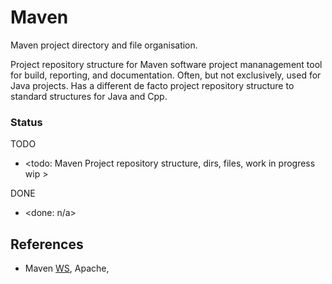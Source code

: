 # Maven

Maven project directory and file organisation.

Project repository structure for Maven software project mananagement tool for build, reporting, and documentation. Often, but not exclusively, used for Java projects. Has a different de facto project repository structure to standard structures for Java and Cpp.

### Status

TODO
* <todo: Maven Project repository structure, dirs, files, work in progress wip >

DONE
* <done: n/a>

## References

* Maven [WS](https://maven.apache.org/), Apache, 


